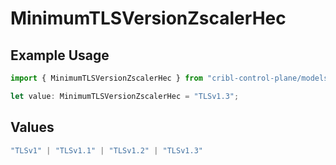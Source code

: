 # MinimumTLSVersionZscalerHec

## Example Usage

```typescript
import { MinimumTLSVersionZscalerHec } from "cribl-control-plane/models/operations";

let value: MinimumTLSVersionZscalerHec = "TLSv1.3";
```

## Values

```typescript
"TLSv1" | "TLSv1.1" | "TLSv1.2" | "TLSv1.3"
```